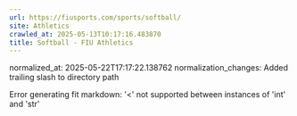 ```yaml
---
url: https://fiusports.com/sports/softball/
site: Athletics
crawled_at: 2025-05-13T10:17:16.483870
title: Softball - FIU Athletics
---
```

normalized_at: 2025-05-22T17:17:22.138762
normalization_changes: Added trailing slash to directory path

Error generating fit markdown: '<' not supported between instances of 'int' and 'str'